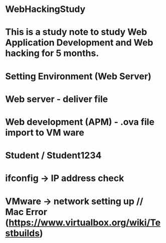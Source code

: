 # WebHackingStudy

# This is a study note to study Web Application Development and Web hacking for 5 months.

# Setting Environment (Web Server)
# Web server - deliver file

# Web development (APM) - .ova file import to VM ware
# Student / Student1234
# ifconfig -> IP address check
# VMware -> network setting up // Mac Error (https://www.virtualbox.org/wiki/Testbuilds)
# 
